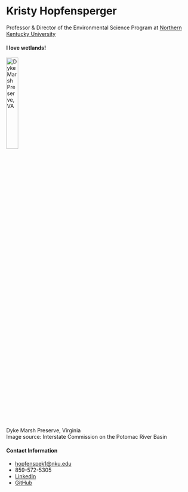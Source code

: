 # Kristy Hopfensperger
Professor & Director of the Environmental Science Program at [Northern Kentucky University](https://www.nku.edu/academics/artsci/programs/undergraduate/environmental-science.html)

#### I love wetlands!
<img
  src="https://www.potomacriver.org/wp-content/uploads/2017/08/Flickr-Dykes-Marsh-Geoff-Livingston.jpg"
  alt="Dyke Marsh Preserve, VA"
  width="25%">
<p> Dyke Marsh Preserve, Virginia <br>  
    Image source: Interstate Commission on the Potomac River Basin</p>

#### Contact Information
* [hopfenspek1@nku.edu](hopfenspek1@nku.edu)
* 859-572-5305
* [LinkedIn](http://www.linkedin.com/in/kristine-hopfensperger-4a855680)
* [GitHub](https://khopfens.github.io/khopfensperger.github.io)
